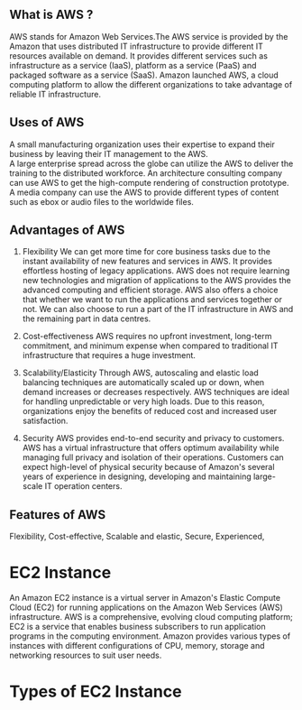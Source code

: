 ## What is AWS ? ##                     
AWS stands for Amazon Web Services.The AWS service is provided by the Amazon that uses distributed IT infrastructure to provide different IT resources available on demand. It provides different services such as infrastructure as a service (IaaS), platform as a service (PaaS) and packaged software as a service (SaaS). Amazon launched AWS, a cloud computing platform to allow the different organizations to take advantage of reliable IT infrastructure.
   
## Uses of AWS ##               
     
A small manufacturing organization uses their expertise to expand their business by leaving their IT management to the AWS.    
A large enterprise spread across the globe can utilize the AWS to deliver the training to the distributed workforce.
An architecture consulting company can use AWS to get the high-compute rendering of construction prototype.   
A media company can use the AWS to provide different types of content such as ebox or audio files to the worldwide files.   
 
## Advantages of AWS ##        

1) Flexibility
We can get more time for core business tasks due to the instant availability of new features and services in AWS.
It provides effortless hosting of legacy applications. AWS does not require learning new technologies and migration of applications to the AWS provides the advanced computing and efficient storage.
AWS also offers a choice that whether we want to run the applications and services together or not. We can also choose to run a part of the IT infrastructure in AWS and the remaining part in data centres.

2) Cost-effectiveness
AWS requires no upfront investment, long-term commitment, and minimum expense when compared to traditional IT infrastructure that requires a huge investment.

3) Scalability/Elasticity
Through AWS, autoscaling and elastic load balancing techniques are automatically scaled up or down, when demand increases or decreases respectively. AWS techniques are ideal for handling unpredictable or very high loads. Due to this reason, organizations enjoy the benefits of reduced cost and increased user satisfaction.

4) Security
AWS provides end-to-end security and privacy to customers.
AWS has a virtual infrastructure that offers optimum availability while managing full privacy and isolation of their operations.
Customers can expect high-level of physical security because of Amazon's several years of experience in designing, developing and maintaining large-scale IT operation centers. 

## Features of AWS ##
   
Flexibility,
Cost-effective,
Scalable and elastic,
Secure, 
Experienced,

# EC2 Instance #

An Amazon EC2 instance is a virtual server in Amazon's Elastic Compute Cloud (EC2) for running applications on the Amazon Web Services (AWS) infrastructure.
AWS is a comprehensive, evolving cloud computing platform; EC2 is a service that enables business subscribers to run application programs in the computing environment.
Amazon provides various types of instances with different configurations of CPU, memory, storage and networking resources to suit user needs.

# Types of EC2 Instance #    
